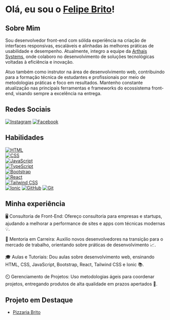 # Olá, eu sou o [Felipe Brito](https://github.com/seuusuario)!

## Sobre Mim
Sou desenvolvedor front-end com sólida experiência na criação de interfaces responsivas, escaláveis e alinhadas às melhores práticas de usabilidade e desempenho. Atualmente, integro a equipe da <a href="[https://arthais.com.br](https://arthais.systems/)" target="_blank">Arthais Systems</a>, onde colaboro no desenvolvimento de soluções tecnológicas voltadas à eficiência e inovação.

Atuo também como instrutor na área de desenvolvimento web, contribuindo para a formação técnica de estudantes e profissionais por meio de metodologias práticas e foco em resultados. Mantenho constante atualização nas principais ferramentas e frameworks do ecossistema front-end, visando sempre a excelência na entrega.


## Redes Sociais
[![Instagram](https://img.shields.io/badge/Instagram-%23E4405F?style=for-the-badge&logo=instagram&logoColor=white)](https://www.instagram.com/lipe.sp.10/)
[![Facebook](https://img.shields.io/badge/Facebook-%231877F2?style=for-the-badge&logo=facebook&logoColor=white)](https://www.facebook.com/profile.php?id=100005402199216)


## Habilidades  
[![HTML](https://img.shields.io/badge/HTML-orange?style=for-the-badge&logo=html5&logoColor=white)](https://developer.mozilla.org/en-US/docs/Web/HTML)  
[![CSS](https://img.shields.io/badge/CSS-blue?style=for-the-badge&logo=css3&logoColor=white)](https://developer.mozilla.org/en-US/docs/Web/CSS)  
[![JavaScript](https://img.shields.io/badge/JavaScript-yellow?style=for-the-badge&logo=javascript&logoColor=white)](https://developer.mozilla.org/en-US/docs/Web/JavaScript)  
[![TypeScript](https://img.shields.io/badge/TypeScript-blue?style=for-the-badge&logo=typescript&logoColor=white)](https://www.typescriptlang.org/)  
[![Bootstrap](https://img.shields.io/badge/Bootstrap-purple?style=for-the-badge&logo=bootstrap&logoColor=white)](https://getbootstrap.com/)  
[![React](https://img.shields.io/badge/React-blue?style=for-the-badge&logo=react&logoColor=white)](https://reactjs.org/)  
[![Tailwind CSS](https://img.shields.io/badge/Tailwind_CSS-green?style=for-the-badge&logo=tailwind-css&logoColor=white)](https://tailwindcss.com/)  
[![Ionic](https://img.shields.io/badge/Ionic-blue?style=for-the-badge&logo=ionic&logoColor=white)](https://ionicframework.com/)
[![GitHub](https://img.shields.io/badge/GitHub-lightgrey?style=for-the-badge&logo=github&logoColor=white)](https://github.com/)
[![Git](https://img.shields.io/badge/Git-orange?style=for-the-badge&logo=git&logoColor=white)](https://git-scm.com/)

## Minha experiência
🖥️ Consultoria de Front-End: Ofereço consultoria para empresas e startups, ajudando a melhorar a performance de sites e apps com técnicas modernas 💡.

💼 Mentoria em Carreira: Auxilio novos desenvolvedores na transição para o mercado de trabalho, orientando sobre práticas de desenvolvimento 📈.

🎓 Aulas e Tutoriais: Dou aulas sobre desenvolvimento web, ensinando HTML, CSS, JavaScript, Bootstrap, React, Tailwind CSS e Ionic 📚.

⏲️ Gerenciamento de Projetos: Uso metodologias ágeis para coordenar projetos, entregando produtos de alta qualidade em prazos apertados 🚀.


## Projeto em Destaque
- [Pizzaria Brito](https://pizzaria-brito.vercel.app)
